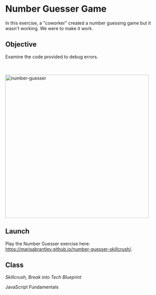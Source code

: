 # Number Guesser Game

In this exercise, a "coworker" created a number guessing game but it wasn't working. We were to make it work.

## Objective

Examine the code provided to debug errors.

<br />
<br />

<img width="450 " alt="number-guesser" src="https://user-images.githubusercontent.com/60168324/150209629-b77e898c-b9a2-43e2-b9ff-afd4d112fd26.png">

## Launch

Play the Number Guesser exercise here: https://marisabrantley.github.io/number-guesser-skillcrush/.

## Class
*Skillcrush, Break into Tech Blueprint*

JavaScript Fundamentals
